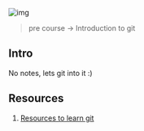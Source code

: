![img](https://assets.imaginablefutures.com/media/images/ALX_Logo.max-200x150.png)

> pre course -> Introduction to git 

## Intro
No notes, lets git into it :)

## Resources
1. [Resources to learn git](https://docs.github.com/en/get-started/quickstart/set-up-git)